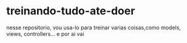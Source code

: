 # treinando-tudo-ate-doer
nesse repositorio, vou usa-lo para treinar varias coisas,como models, views, controllers... e por ai vai
